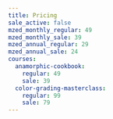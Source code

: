 ```yaml
---
title: Pricing
sale_active: false
mzed_monthly_regular: 49
mzed_monthly_sale: 39
mzed_annual_regular: 29
mzed_annual_sale: 24
courses:
  anamorphic-cookbook:
    regular: 49
    sale: 39
  color-grading-masterclass:
    regular: 99
    sale: 79
---
```


